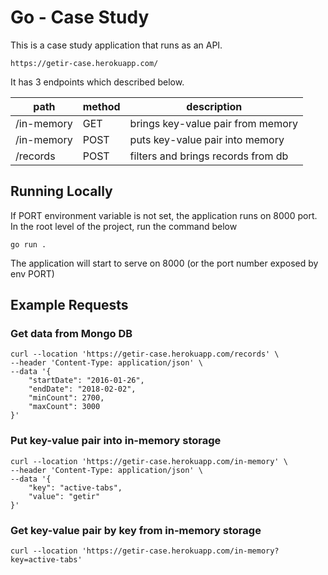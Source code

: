 # Go - Case Study

This is a case study application that runs as an API.

```
https://getir-case.herokuapp.com/
```

It has 3 endpoints which described below.

| path       | method | description                        |
|------------|--------|------------------------------------|
| /in-memory | GET    | brings key-value pair from memory  |
| /in-memory | POST   | puts key-value pair into memory    |
| /records   | POST   | filters and brings records from db |

## Running Locally

If PORT environment variable is not set, the application runs on 8000 port. In the root level of the project, run the command below

```
go run .
```
The application will start to serve on 8000 (or the port number exposed by env PORT)

## Example Requests

### Get data from Mongo DB
```
curl --location 'https://getir-case.herokuapp.com/records' \
--header 'Content-Type: application/json' \
--data '{
    "startDate": "2016-01-26",
    "endDate": "2018-02-02",
    "minCount": 2700,
    "maxCount": 3000
}'
```
### Put key-value pair into in-memory storage
```
curl --location 'https://getir-case.herokuapp.com/in-memory' \
--header 'Content-Type: application/json' \
--data '{
    "key": "active-tabs",
    "value": "getir"
}'
```
### Get key-value pair by key from in-memory storage
```
curl --location 'https://getir-case.herokuapp.com/in-memory?key=active-tabs'
```